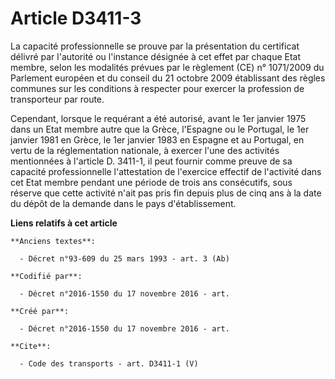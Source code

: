 # Article D3411-3

La capacité professionnelle se prouve par la présentation du certificat délivré par l'autorité ou l'instance désignée à cet
effet par chaque Etat membre, selon les modalités prévues par le règlement (CE) n° 1071/2009 du Parlement européen et du
conseil du 21 octobre 2009 établissant des règles communes sur les conditions à respecter pour exercer la profession de
transporteur par route. 

Cependant, lorsque le requérant a été autorisé, avant le 1er janvier 1975 dans un Etat membre autre que la Grèce, l'Espagne
ou le Portugal, le 1er janvier 1981 en Grèce, le 1er janvier 1983 en Espagne et au Portugal, en vertu de la réglementation
nationale, à exercer l'une des activités mentionnées à l'article D. 3411-1, il peut fournir comme preuve de sa capacité
professionnelle l'attestation de l'exercice effectif de l'activité dans cet Etat membre pendant une période de trois ans
consécutifs, sous réserve que cette activité n'ait pas pris fin depuis plus de cinq ans à la date du dépôt de la demande dans
le pays d'établissement.

**Liens relatifs à cet article**

	**Anciens textes**:

	  - Décret n°93-609 du 25 mars 1993 - art. 3 (Ab)

	**Codifié par**:

	  - Décret n°2016-1550 du 17 novembre 2016 - art.

	**Créé par**:

	  - Décret n°2016-1550 du 17 novembre 2016 - art.

	**Cite**:

	  - Code des transports - art. D3411-1 (V)
